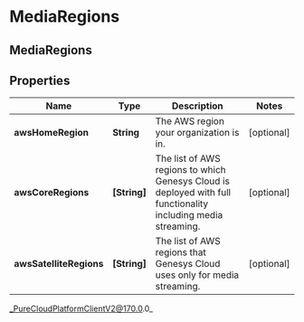# MediaRegions

## MediaRegions

## Properties

|Name | Type | Description | Notes|
|------------ | ------------- | ------------- | -------------|
| **awsHomeRegion** | **String** | The AWS region your organization is in. | [optional] |
| **awsCoreRegions** | **[String]** | The list of AWS regions to which Genesys Cloud is deployed with full functionality including media streaming. | [optional] |
| **awsSatelliteRegions** | **[String]** | The list of AWS regions that Genesys Cloud uses only for media streaming. | [optional] |



_PureCloudPlatformClientV2@170.0.0_
